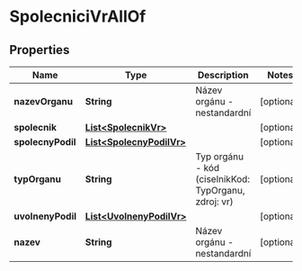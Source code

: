 

# SpolecniciVrAllOf


## Properties

| Name | Type | Description | Notes |
|------------ | ------------- | ------------- | -------------|
|**nazevOrganu** | **String** | Název orgánu - nestandardní |  [optional] |
|**spolecnik** | [**List&lt;SpolecnikVr&gt;**](SpolecnikVr.md) |  |  [optional] |
|**spolecnyPodil** | [**List&lt;SpolecnyPodilVr&gt;**](SpolecnyPodilVr.md) |  |  [optional] |
|**typOrganu** | **String** | Typ orgánu - kód (ciselnikKod: TypOrganu, zdroj: vr)  |  [optional] |
|**uvolnenyPodil** | [**List&lt;UvolnenyPodilVr&gt;**](UvolnenyPodilVr.md) |  |  [optional] |
|**nazev** | **String** | Název orgánu - nestandardní |  [optional] |



